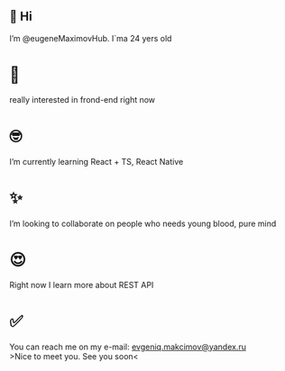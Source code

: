 ## 👋 Hi 
I’m @eugeneMaximovHub. I`ma 24 yers old

# 👀 
really interested in frond-end right now

# 🤓 
I’m currently learning React + TS, React Native

# ✨ 
I’m looking to collaborate on people who needs young blood, pure mind

# 😍
Right now I learn more about REST API

# ✅ 
You can reach me on my e-mail: evgeniq.makcimov@yandex.ru<br>
  &gt;Nice to meet you. See you soon&lt;
  
<!---
eugeneMaximovHub/eugeneMaximovHub is a ✨ special ✨ repository because its `README.md` (this file) appears on your GitHub profile.
You can click the Preview link to take a look at your changes.
--->
